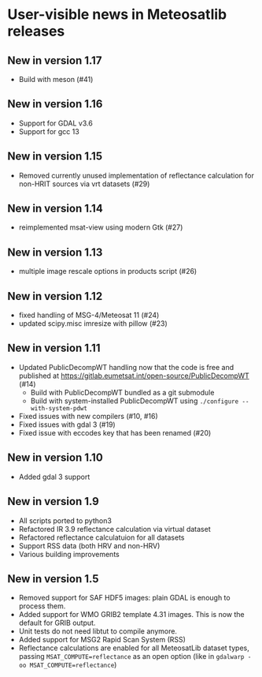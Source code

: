 # User-visible news in Meteosatlib releases

## New in version 1.17

* Build with meson (#41)

## New in version 1.16

* Support for GDAL v3.6
* Support for gcc 13

## New in version 1.15

* Removed currently unused implementation of reflectance calculation for non-HRIT sources via vrt datasets (#29)

## New in version 1.14

* reimplemented msat-view using modern Gtk (#27)

## New in version 1.13

* multiple image rescale options in products script (#26)

## New in version 1.12

* fixed handling of MSG-4/Meteosat 11 (#24)
* updated scipy.misc imresize with pillow (#23)

## New in version 1.11

* Updated PublicDecompWT handling now that the code is free and published at
  https://gitlab.eumetsat.int/open-source/PublicDecompWT (#14)
   - Build with PublicDecompWT bundled as a git submodule
   - Build with system-installed PublicDecompWT using
     `./configure --with-system-pdwt`
* Fixed issues with new compilers (#10, #16)
* Fixed issues with gdal 3 (#19)
* Fixed issue with eccodes key that has been renamed (#20)

## New in version 1.10

* Added gdal 3 support

## New in version 1.9

* All scripts ported to python3
* Refactored IR 3.9 reflectance calculation via virtual dataset
* Refactored reflectance calculatuion for all datasets
* Support RSS data (both HRV and non-HRV)
* Various building improvements

## New in version 1.5

* Removed support for SAF HDF5 images: plain GDAL is enough to process them.
* Added support for WMO GRIB2 template 4.31 images. This is now the default for
  GRIB output.
* Unit tests do not need libtut to compile anymore.
* Added support for MSG2 Rapid Scan System (RSS)
* Reflectance calculations are enabled for all MeteosatLib dataset types,
  passing `MSAT_COMPUTE=reflectance` as an open option
  (like in `gdalwarp -oo MSAT_COMPUTE=reflectance`)
